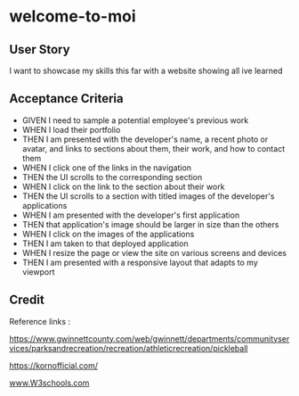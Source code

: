 # welcome-to-moi

## User Story
I want to showcase my skills this far with a website showing all ive learned 

## Acceptance Criteria

* GIVEN I need to sample a potential employee's previous work
* WHEN I load their portfolio
* THEN I am presented with the developer's name, a recent photo or avatar, and links to sections about them, their work, and how to contact them
* WHEN I click one of the links in the navigation
* THEN the UI scrolls to the corresponding section
* WHEN I click on the link to the section about their work
* THEN the UI scrolls to a section with titled images of the developer's applications
* WHEN I am presented with the developer's first application
* THEN that application's image should be larger in size than the others
* WHEN I click on the images of the applications
* THEN I am taken to that deployed application
* WHEN I resize the page or view the site on various screens and devices
* THEN I am presented with a responsive layout that adapts to my viewport

## Credit

Reference links :

https://www.gwinnettcounty.com/web/gwinnett/departments/communityservices/parksandrecreation/recreation/athleticrecreation/pickleball

https://kornofficial.com/

www.W3schools.com


